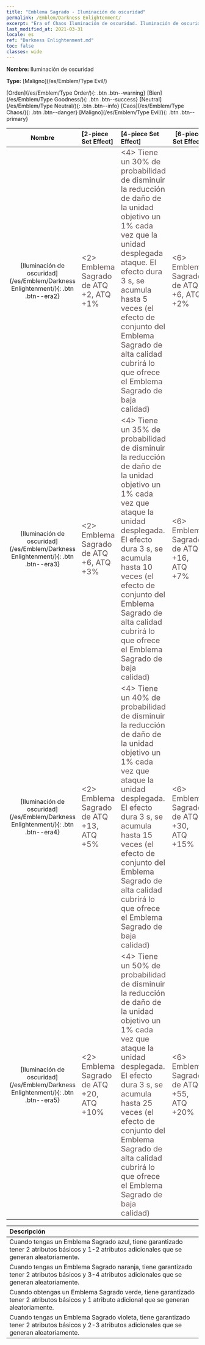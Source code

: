 ```yaml
---
title: "Emblema Sagrado - Iluminación de oscuridad"
permalink: /Emblem/Darkness Enlightenment/
excerpt: "Era of Chaos Iluminación de oscuridad. Iluminación de oscuridad. Era of Chaos Emblema Sagrado Iluminación de oscuridad. Era of Chaos Maligno Iluminación de oscuridad"
last_modified_at: 2021-03-31
locale: es
ref: "Darkness Enlightenment.md"
toc: false
classes: wide
---
```


 **Nombre:** Iluminación de oscuridad

 **Type:** [Maligno](/es/Emblem/Type Evil/)

  [Orden](/es/Emblem/Type Order/){: .btn .btn--warning}   [Bien](/es/Emblem/Type Goodness/){: .btn .btn--success}   [Neutral](/es/Emblem/Type Neutral/){: .btn .btn--info}   [Caos](/es/Emblem/Type Chaos/){: .btn .btn--danger}   [Maligno](/es/Emblem/Type Evil/){: .btn .btn--primary} 

  |  Nombre    | [2-piece Set Effect] | [4-piece Set Effect] | [6-piece Set Effect]  | 
  |:-----------------------:|:-------------------|:-----------------|----------------| 
  | [Iluminación de oscuridad](/es/Emblem/Darkness Enlightenment/){: .btn .btn--era2} | <span style="color: #645252;font-size:20px">&lt;2&gt; Emblema Sagrado de ATQ +2, ATQ +1%</span> | <span style="color: #645252;font-size:20px">&lt;4&gt; Tiene un 30% de probabilidad de disminuir la reducción de daño de la unidad objetivo un 1% cada vez que la unidad desplegada ataque. El efecto dura 3 s, se acumula hasta 5 veces (el efecto de conjunto del Emblema Sagrado de alta calidad cubrirá lo que ofrece el Emblema Sagrado de baja calidad)</span> | <span style="color: #645252;font-size:20px">&lt;6&gt; Emblema Sagrado de ATQ +6, ATQ +2%</span> | 
  | [Iluminación de oscuridad](/es/Emblem/Darkness Enlightenment/){: .btn .btn--era3} | <span style="color: #645252;font-size:20px">&lt;2&gt; Emblema Sagrado de ATQ +6, ATQ +3%</span> | <span style="color: #645252;font-size:20px">&lt;4&gt; Tiene un 35% de probabilidad de disminuir la reducción de daño de la unidad objetivo un 1% cada vez que ataque la unidad desplegada. El efecto dura 3 s, se acumula hasta 10 veces (el efecto de conjunto del Emblema Sagrado de alta calidad cubrirá lo que ofrece el Emblema Sagrado de baja calidad)</span> | <span style="color: #645252;font-size:20px">&lt;6&gt; Emblema Sagrado de ATQ +16, ATQ +7%</span> | 
  | [Iluminación de oscuridad](/es/Emblem/Darkness Enlightenment/){: .btn .btn--era4} | <span style="color: #645252;font-size:20px">&lt;2&gt; Emblema Sagrado de ATQ +13, ATQ +5%</span> | <span style="color: #645252;font-size:20px">&lt;4&gt; Tiene un 40% de probabilidad de disminuir la reducción de daño de la unidad objetivo un 1% cada vez que ataque la unidad desplegada. El efecto dura 3 s, se acumula hasta 15 veces (el efecto de conjunto del Emblema Sagrado de alta calidad cubrirá lo que ofrece el Emblema Sagrado de baja calidad)</span> | <span style="color: #645252;font-size:20px">&lt;6&gt; Emblema Sagrado de ATQ +30, ATQ +15%</span> | 
  | [Iluminación de oscuridad](/es/Emblem/Darkness Enlightenment/){: .btn .btn--era5} | <span style="color: #645252;font-size:20px">&lt;2&gt; Emblema Sagrado de ATQ +20, ATQ +10%</span> | <span style="color: #645252;font-size:20px">&lt;4&gt; Tiene un 50% de probabilidad de disminuir la reducción de daño de la unidad objetivo un 1% cada vez que ataque la unidad desplegada. El efecto dura 3 s, se acumula hasta 25 veces (el efecto de conjunto del Emblema Sagrado de alta calidad cubrirá lo que ofrece el Emblema Sagrado de baja calidad)</span> | <span style="color: #645252;font-size:20px">&lt;6&gt; Emblema Sagrado de ATQ +55, ATQ +20%</span> | 

  |         Descripción            | 
  |:-------------------------------|
  | Cuando tengas un Emblema Sagrado azul, tiene garantizado tener 2 atributos básicos y 1-2 atributos adicionales que se generan aleatoriamente. |
  | Cuando tengas un Emblema Sagrado naranja, tiene garantizado tener 2 atributos básicos y 3-4 atributos adicionales que se generan aleatoriamente. |
  | Cuando obtengas un Emblema Sagrado verde, tiene garantizado tener 2 atributos básicos y 1 atributo adicional que se generan aleatoriamente. |
  | Cuando tengas un Emblema Sagrado violeta, tiene garantizado tener 2 atributos básicos y 2-3 atributos adicionales que se generan aleatoriamente. |
